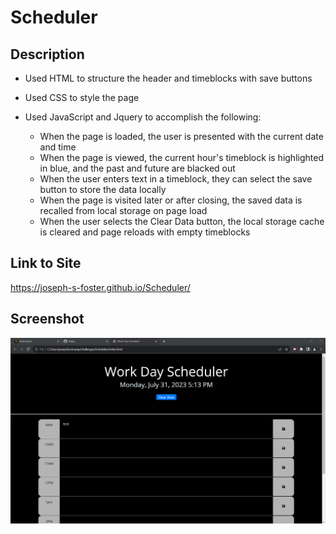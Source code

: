 # Scheduler

## Description
- Used HTML to structure the header and timeblocks with save buttons
- Used CSS to style the page
- Used JavaScript and Jquery to accomplish the following:

    - When the page is loaded, the user is presented with the current date and time
    - When the page is viewed, the current hour's timeblock is highlighted in blue, and the past and future are blacked out
    - When the user enters text in a timeblock, they can select the save button to store the data locally
    - When the page is visited later or after closing, the saved data is recalled from local storage on page load
    - When the user selects the Clear Data button, the local storage cache is cleared and page reloads with empty timeblocks 

## Link to Site
https://joseph-s-foster.github.io/Scheduler/

## Screenshot
![Screenshot of page](./Assets/screenshot.png)